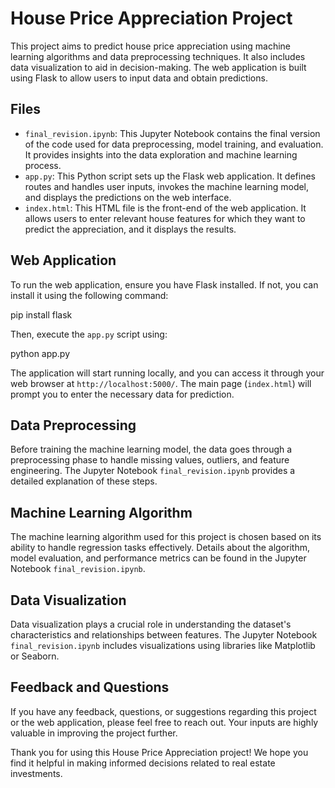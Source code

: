 # House Price Appreciation Project

This project aims to predict house price appreciation using machine learning algorithms and data preprocessing techniques. It also includes data visualization to aid in decision-making. The web application is built using Flask to allow users to input data and obtain predictions.

## Files

- `final_revision.ipynb`: This Jupyter Notebook contains the final version of the code used for data preprocessing, model training, and evaluation. It provides insights into the data exploration and machine learning process.
- `app.py`: This Python script sets up the Flask web application. It defines routes and handles user inputs, invokes the machine learning model, and displays the predictions on the web interface.
- `index.html`: This HTML file is the front-end of the web application. It allows users to enter relevant house features for which they want to predict the appreciation, and it displays the results.

## Web Application

To run the web application, ensure you have Flask installed. If not, you can install it using the following command:

pip install flask

Then, execute the `app.py` script using:

python app.py

The application will start running locally, and you can access it through your web browser at `http://localhost:5000/`. The main page (`index.html`) will prompt you to enter the necessary data for prediction.

## Data Preprocessing

Before training the machine learning model, the data goes through a preprocessing phase to handle missing values, outliers, and feature engineering. The Jupyter Notebook `final_revision.ipynb` provides a detailed explanation of these steps.

## Machine Learning Algorithm

The machine learning algorithm used for this project is chosen based on its ability to handle regression tasks effectively. Details about the algorithm, model evaluation, and performance metrics can be found in the Jupyter Notebook `final_revision.ipynb`.

## Data Visualization

Data visualization plays a crucial role in understanding the dataset's characteristics and relationships between features. The Jupyter Notebook `final_revision.ipynb` includes visualizations using libraries like Matplotlib or Seaborn.

## Feedback and Questions

If you have any feedback, questions, or suggestions regarding this project or the web application, please feel free to reach out. Your inputs are highly valuable in improving the project further.

Thank you for using this House Price Appreciation project! We hope you find it helpful in making informed decisions related to real estate investments.
